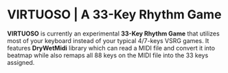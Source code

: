 # VIRTUOSO | A 33-Key Rhythm Game

**VIRTUOSO** is currently an experimental **33-Key Rhythm Game** that utilizes most of your keyboard instead of your typical 4/7-keys VSRG games. It features **DryWetMidi** library which can read a MIDI file and convert it into beatmap while also remaps all 88 keys on the MIDI file into the 33 keys assigned.
